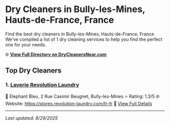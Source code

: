 # Dry Cleaners in Bully-les-Mines, Hauts-de-France, France

Find the best dry cleaners in Bully-les-Mines, Hauts-de-France, France. We've compiled a list of 1 dry cleaning services to help you find the perfect one for your needs.

🌐 **[View Full Directory on DryCleanersNear.com](https://drycleanersnear.com/city/France/Hauts-de-France/Bully-les-Mines)**

## Top Dry Cleaners

### 1. [Laverie Revolution Laundry](https://drycleanersnear.com/dryCleaner/68ae67b3c95ff2c6096b1789/laverie-revolution-laundry)
📍 Elephant Bleu, 2 Rue Casimir Beugnet, Bully-les-Mines
⭐ Rating: 1.3/5
🌐 Website: https://stores.revolution-laundry.com/fr-fr
🔗 [View Full Details](https://drycleanersnear.com/dryCleaner/68ae67b3c95ff2c6096b1789/laverie-revolution-laundry)


---

*Last updated: 8/29/2025*
